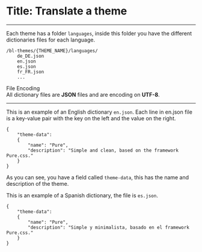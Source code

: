 # Title: Translate a theme
<!-- Position: 2 -->
---
Each theme has a folder `languages`, inside this folder you have the different dictionaries files for each language.

```
/bl-themes/{THEME_NAME}/languages/
	de_DE.json
	en.json
	es.json
	fr_FR.json
	...
```

<div class="note">
<div class="title">File Encoding</div>
All dictionary files are <b>JSON</b> files and are encoding on <b>UTF-8</b>.
</div>

---

This is an example of an English dictionary `en.json`. Each line in en.json file is a key-value pair with the key on the left and the value on the right.

<pre><code data-language="JSON">{
	"theme-data":
	{
		"name": "Pure",
		"description": "Simple and clean, based on the framework Pure.css."
	}
}</code></pre>

As you can see, you have a field called `theme-data`, this has the name and description of the theme.

This is an example of a Spanish dictionary, the file is `es.json`.

<pre><code data-language="JSON">{
	"theme-data":
	{
		"name": "Pure",
		"description": "Simple y minimalista, basado en el framework Pure.css."
	}
}</code></pre>
